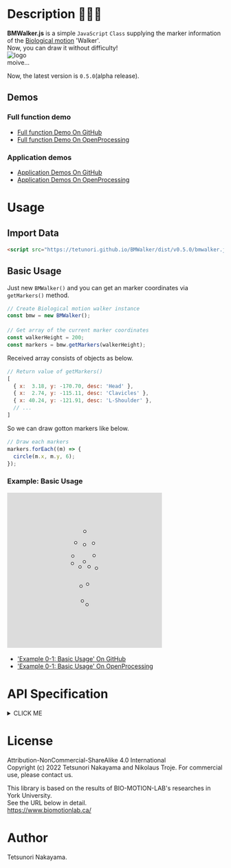 # Description 🚶‍♀️🚶

**BMWalker.js** is a simple `JavaScript` `Class` supplying the marker information of the [Biological motion](https://en.wikipedia.org/wiki/Biological_motion) 'Walker'.  
Now, you can draw it without difficulty!  
<img src="https://tetunori.github.io/BMWalker/images/keyvisual.png" alt="logo" width="640px">  
moive...

Now, the latest version is `0.5.0`(alpha release).  

## Demos
### Full function demo
- [Full function Demo On GitHub](https://tetunori.github.io/BMWalker/sample/fullFunction/index.html)
- [Full function Demo On OpenProcessing](https://openprocessing.org/user/213060)

### Application demos
- [Application Demos On GitHub](https://tetunori.github.io/BMWalker/application/index.html)
- [Application Demos On OpenProcessing](https://openprocessing.org/user/213060)


# Usage
## Import Data
```html 
<script src="https://tetunori.github.io/BMWalker/dist/v0.5.0/bmwalker.js"></script>
```
## Basic Usage
Just new `BMWalker()` and you can get an marker coordinates via `getMarkers()` method.

```javascript
// Create Biological motion walker instance
const bmw = new BMWalker();

// Get array of the current marker coordinates 
const walkerHeight = 200;
const markers = bmw.getMarkers(walkerHeight);
```
Received array consists of objects as below.

```javascript
// Return value of getMarkers()
[
  { x:  3.18, y: -170.70, desc: 'Head' },
  { x:  2.74, y: -115.11, desc: 'Clavicles' },
  { x: 40.24, y: -121.91, desc: 'L-Shoulder' },
  // ...
]
```

So we can draw gotton markers like below.
```javascript
// Draw each markers
markers.forEach((m) => {
  circle(m.x, m.y, 6);
});
```
### Example: Basic Usage
<img src="./images/ex0-1.webp" alt="Example 0-1: Basic Usage" width="360px"> 

 - ['Example 0-1: Basic Usage' On GitHub](https://tetunori.github.io/BMWalker/sample/ex0-1/)
 - ['Example 0-1: Basic Usage' On OpenProcessing](https://openprocessing.org/sketch/1338726)

# API Specification
<details><summary>CLICK ME</summary>
<p>

## API List
- [Constructor](#Constructor)
- [Methods](#Methods)
  - [getMarkers](#getMarkers)
  - [getLineMarkers](#getLineMarkers)
  - [setSpeed](#setSpeed)
  - [setWalkerParam](#setWalkerParam)
  - [setCameraParam](#setCameraParam)
  - [setTranslationParam](#setTranslationParam)
  - [resetTimer](#resetTimer)

## Constructor
```javascript
new BMWalker()
```

Returns:
BMWalker instance.

## Methods
### getMarkers
```javascript
getMarkers(walkerHeight: Number, [tmsec: Number])
```

Overview:  
Get all markers that make up 'Walker'.

Parameters:
|  name  |  note  |
| ---- | ---- |
|  `walkerHeight`   | `Number`: Height size of the 'Walker'. This method returns the coordinates as the height of 'Walker' fits into this value. |
|  [`tmsec`]  | Optional. `Number`: Specify the time in msec for which you would like to get markers. If unspecified, this method returns current marker coordinates. |

Returns:
Array of the marker data `Object` at specified time. Each data `Object` has properties below.
|  name  |  note  |
| ---- | ---- |
|  `x`  |  `Number`: x-coordinate of the marker.  |
|  `y`  |  `Number`: y-coordinate of the marker.  |
|  `desc`  |  `String`: Description of the marker like `'Head'`, `'Clavicles'` and so on.  |
```javascript
// Example of Return value of getMarkers()
[
  { x:  3.18, y: -170.70, desc: "Head" },
  { x:  2.74, y: -115.11, desc: "Clavicles" },
  { x: 40.24, y: -121.91, desc: "L-Shoulder" },
  ...
]
```


Example1-1:
```javascript
// Create Biological motion walker instance
const bmw = new BMWalker();

// Get array of the current marker coordinates 
const walkerHeight = 100;
const markers = bmw.getMarkers(walkerHeight);

// Draw each markers
markers.forEach((m) => {
  circle(m.x, m.y, 6);
});
```
<img src="https://tetunori.github.io/BMWalker/images/ex1-1.png" alt="Example 1-1: getMarkers Example 1" width="360px"> 

 - ['Example 1-1: getMarkers Example 1' On GitHub](https://tetunori.github.io/BMWalker/sample/ex1-1/)
 - ['Example 1-1: getMarkers Example 1' On OpenProcessing](https://openprocessing.org/sketch/1338726)


Example1-2:
```javascript
// Create Biological motion walker instance
const bmw = new BMWalker();

// Get array of the marker coordinates with bigger size and specified time. 
const walkerHeight = 350;
const specifiedTime = 500;
const markers = bmw.getMarkers(walkerHeight, specifiedTime);

// Draw each markers with descriptions
markers.forEach((m) => {
  circle(m.x, m.y, 6);
  text(m.desc, m.x, m.y + 20);
});
```
<img src="https://tetunori.github.io/BMWalker/images/ex1-2.png" alt="Example 1-2: getMarkers Example 2" width="360px"> 

 - ['Example 1-2: getMarkers Example 2' On GitHub](https://tetunori.github.io/BMWalker/sample/ex1-2/)
 - ['Example 1-2: getMarkers Example 2' On OpenProcessing](https://openprocessing.org/sketch/1338726)

### getLineMarkers
```javascript
getLineMarkers(walkerHeight: Number, [tmsec: Number])
```
Overview:  
Get combinations of marker coordinates for both ends of all lines that make up 'Walker'.

Parameters:
|  name  |  note  |
| ---- | ---- |
|  `walkerHeight`   | `Number`: Height size of the 'Walker'. This method returns as the height of 'Walker' fits into this value. |
|  [`tmsec`]  | Optional. `Number`: Specify the time in msec for which you would like to get. If unspecified, this method returns with current time. |

Returns:
Array of the combination of 2 marker `Object`s. Each marker `Object` has properties below.
|  name  |  note  |
| ---- | ---- |
|  `x`  |  `Number`: x-coordinate of the marker.  |
|  `y`  |  `Number`: y-coordinate of the marker.  |
|  `i`  |  `Number`: Index value of the marker.  |

```javascript
// Example of Return value of getLineMarkers()
[
  [
    { // Marker 0
      x: -0.95,
      y: -47.4,
      i: 0,
    },
    { // Marker 1
      x: -0.76,
      y: -31.95,
      i: 1,
    },
  ],
  ...
]
```

Example2-1:
```javascript
// Create Biological motion walker instance
const bmw = new BMWalker();

// Get array of the current line markers
const walkerHeight = 300;
const lineMarkers = bmw.getLineMarkers(walkerHeight);

// Draw lines
lineMarkers.forEach((m) => {
  line(m[0].x, m[0].y, m[1].x, m[1].y);
});
```

<img src="https://tetunori.github.io/BMWalker/images/ex2-1.png" alt="Example 2-1: getLineMarkers Example 1" width="360px"> 

 - ['Example 2-1: getLineMarkers Example 1' On GitHub](https://tetunori.github.io/BMWalker/sample/ex2-1/)
 - ['Example 2-1: getLineMarkers Example 1' On OpenProcessing](https://openprocessing.org/sketch/1338726)


### setSpeed
```javascript
setSpeed(speed: Number)
```
Overview:  
Set walking speed.

Parameters:
|  name  |  note  |
| ---- | ---- |
|  `speed`   | `Number`: Walking speed of the 'Walker'. Set values between `minSpeed` and `maxSpeed`(automtically clamped). Default value is `1.0`. Setting `0` means stop walking. Walk backward when negative values are set. |

Example 3-1:
```javascript
// Create Biological motion walker instance
const bmw = new BMWalker();

// Set speed with mouseX coordinate.
const spd = map(mouseX, 0, width, bmw.minSpeed, bmw.maxSpeed);
bmw.setSpeed(spd);
```
<img src="https://tetunori.github.io/BMWalker/images/ex3-1.png" alt="Example 3-1: setSpeed Example 1" width="360px"> 

 - ['Example 3-1: setSpeed Example 1' On GitHub](https://tetunori.github.io/BMWalker/sample/ex2-1/)
 - ['Example 3-1: setSpeed Example 1' On OpenProcessing](https://openprocessing.org/sketch/1338726)


### setWalkerParam
```javascript
setWalkerParam(bodyStructure: Number, weight: Number, nervousness: Number, happiness: Number)
```
Overview:  
Set parameters on the motion of 'Walker'.

Parameters:
|  name  |  note  |
| ---- | ---- |
|  `bodyStructure`   | `Number`: Adjust parameters on body structure. Set values between `minBodyStructure` and `maxBodyStructure`(automtically clamped). Default value is `0`(means neutral). |
|  `weight`   | `Number`: Adjust parameters on weight. Set values between `minWeight` and `maxWeight`(automtically clamped). Default value is `0`(means neutral). Positive values are heavy and negative values are light. |
|  `nervousness`   | `Number`: Adjust parameters on nervousness. Set values between `minNervousness` and `maxNervousness`(automtically clamped). Default value is `0`(means neutral). Positive values are nervous and negative values are relaxed. |
|  `happiness`   | `Number`: Adjust parameters on happiness. Set values between `minHappiness` and `maxHappiness`(automtically clamped). Default value is `0`(means neutral). Positive values are happy and negative values are sad.|

Example 4-1:
```javascript
// Create Biological motion walker instance
const bmw = new BMWalker();

// Set walker parameters.
const bodyStructure = 1.0;
const weight = -0.2;
const nervousness = 0.0;
const happiness = 3.1;
bmw.setWalkerParam(bodyStructure, weight, nervousness, happiness);
```
<img src="https://tetunori.github.io/BMWalker/images/ex4-1.png" alt="Example 4-1: setWalkerParam Example 1" width="360px"> 

 - ['Example 4-1: setWalkerParam Example 1' On GitHub](https://tetunori.github.io/BMWalker/sample/ex2-1/)
 - ['Example 4-1: setWalkerParam Example 1' On OpenProcessing](https://openprocessing.org/sketch/1338726)


### setCameraParam
```javascript
setCameraParam(azimuth: Number, angularVelocity: Number, elevation: Number)
```
Overview:  
Set parameters on the camera.

Parameters:
|  name  |  note  |
| ---- | ---- |
|  `azimuth`   | `Number`: The rotation(in radians) of the 'Walker' around the vertical axis. Set values from `-PI` to `PI`. Default value is `0`. |
|  `angularVelocity`   | `Number`: The rotation speed(**radians/sec**) of the 'Walker'. `0` would mean the 'Walker' that does not rotate over a trial. Default value is `0` and recommendation settings are from `-2*PI` to `2*PI`. |
|  `elevation`   | `Number`: The elevation of the camera with respect to the 'Walker'. Essentially a rotation(in radians) around the horizontal axis. Set values from `-PI` to `PI`. Default value is `0`. |

Example 5-1:
```javascript
// Create Biological motion walker instance
const bmw = new BMWalker();

// Set walker parameters.
const azimuth = Math.PI / 4;
const angularVelocity = 0;
const elevation = Math.PI / 4;
bmw.setCameraParam(azimuth, angularVelocity, elevation);
```
<img src="https://tetunori.github.io/BMWalker/images/ex5-1.png" alt="Example 5-1: setCameraParam Example 1" width="360px"> 

 - ['Example 5-1: setCameraParam Example 1' On GitHub](https://tetunori.github.io/BMWalker/sample/ex2-1/index.html)
 - ['Example 5-1: setCameraParam Example 1' On OpenProcessing](https://openprocessing.org/sketch/1338726)


Example 5-2:
```javascript
// Create Biological motion walker instance
const bmw = new BMWalker();

// Set walker parameters.
const azimuth = 0;
const angularVelocity = Math.PI / 4;
const elevation = Math.PI / 4;
bmw.setCameraParam(azimuth, angularVelocity, elevation);
```
<img src="https://tetunori.github.io/BMWalker/images/ex5-2.png" alt="Example 5-2: setCameraParam Example 2" width="360px"> 

 - ['Example 5-2: setCameraParam Example 2' On GitHub](https://tetunori.github.io/BMWalker/sample/ex2-1/)
 - ['Example 5-2: setCameraParam Example 2' On OpenProcessing](https://openprocessing.org/sketch/1338726)


### setTranslationParam
```javascript
setTranslationParam(flagTranslation: Boolean)
```
Overview:  
Set parameters on translation. It is recommended that `resetTimer()` be called in advance when `flagTranslation` is enabled. See [resetTimer()](#resetTimer).

Parameters:
|  name  |  note  |
| ---- | ---- |
|  `flagTranslation`   | `Boolean`: Whether translation should be enabled or disabled. Default value is `false`. When this flag is enabled, `angularVelocity` setting will be ignored. |

Example 6-1:
```javascript
// Create Biological motion walker instance
const bmw = new BMWalker();

// Set params on translation.
const enableTranslation = true;
bmw.setTranslationParam(enableTranslation);
```
<img src="https://tetunori.github.io/BMWalker/images/ex6-1.png" alt="Example 6-1: setTranslationParam Example 1" width="360px"> 

 - ['Example 6-1: setTranslationParam Example 1' On GitHub](https://tetunori.github.io/BMWalker/sample/ex2-1/)
 - ['Example 6-1: setTranslationParam Example 1' On OpenProcessing](https://openprocessing.org/sketch/1338726)


### resetTimer
```javascript
resetTimer()
```
Overview:  
Reset 'Walker' timer(set at constructor). It is recommended that `resetTimer()` be called in advance when `flagTranslation` is enabled.

</p>
</details>

# License
Attribution-NonCommercial-ShareAlike 4.0 International  
Copyright (c) 2022 Tetsunori Nakayama and Nikolaus Troje.
For commercial use, please contact us.

This library is based on the results of BIO-MOTION-LAB's researches in York University.  
See the URL below in detail.  
https://www.biomotionlab.ca/

# Author
Tetsunori Nakayama.
